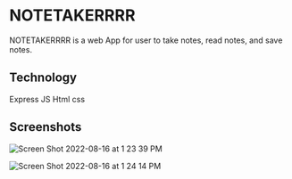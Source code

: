 
# NOTETAKERRRR

NOTETAKERRRR is a web App for user to take notes, read notes, and save notes.


## Technology
Express
JS
Html
css
## Screenshots


![Screen Shot 2022-08-16 at 1 23 39 PM](https://user-images.githubusercontent.com/105671380/184978171-838a3d76-4aed-44f9-8cb4-c16be0871498.png)

![Screen Shot 2022-08-16 at 1 24 14 PM](https://user-images.githubusercontent.com/105671380/184978242-1d6b279d-df70-4e05-921a-ef96d538bdb3.png)
